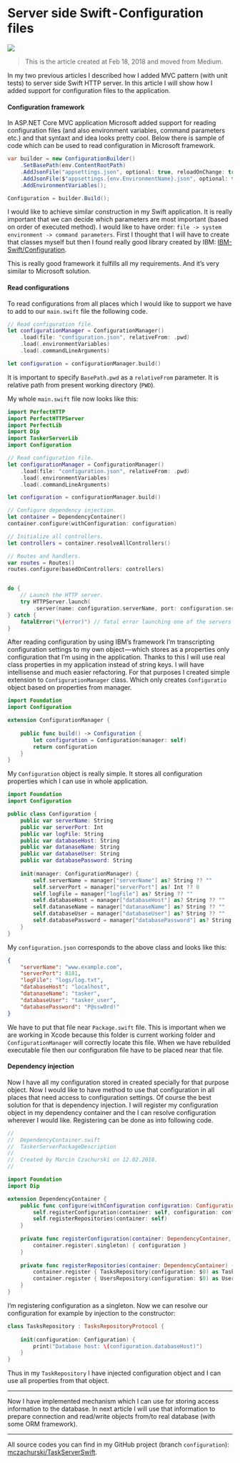 # Server side Swift - Configuration files

![](https://raw.githubusercontent.com/mczachurski/WriteFreelyContent/main/images/0020.jpeg)

> This is the article created at Feb 18, 2018 and moved from Medium.

In my two previous articles I described how I added MVC pattern (with unit tests) to server side Swift HTTP server. In this article I will show how I added support for configuration files to the application.
<!--more-->

#### Configuration framework

In ASP.NET Core MVC application Microsoft added support for reading configuration files (and also environment variables, command parameters etc.) and that syntaxt and idea looks pretty cool. Below there is sample of code which can be used to read configuration in Microsoft framework.

```cs
var builder = new ConfigurationBuilder()
    .SetBasePath(env.ContentRootPath)
    .AddJsonFile("appsettings.json", optional: true, reloadOnChange: true)
    .AddJsonFile($"appsettings.{env.EnvironmentName}.json", optional: true)
    .AddEnvironmentVariables();

Configuration = builder.Build();
```

I would like to achieve similar construction in my Swift application. It is really important that we can decide which parameters are most important (based on order of executed method). I would like to have order: `file -> system environment -> command parameters`. First I thought that I will have to create that classes myself but then I found really good library created by IBM: [IBM-Swift/Configuration](https://github.com/IBM-Swift/Configuration).

This is really good framework it fulfills all my requirements. And it’s very similar to Microsoft solution.

#### Read configurations

To read configurations from all places which I would like to support we have to add to our `main.swift` file the following code.

```swift
// Read configuration file.
let configurationManager = ConfigurationManager()
    .load(file: "configuration.json", relativeFrom: .pwd)
    .load(.environmentVariables)
    .load(.commandLineArguments)

let configuration = configurationManager.build()
```

It is important to specify `BasePath.pwd` as a `relativeFrom` parameter. It is relative path from present working directory (`PWD`).

My whole `main.swift` file now looks like this:

```swift
import PerfectHTTP
import PerfectHTTPServer
import PerfectLib
import Dip
import TaskerServerLib
import Configuration

// Read configuration file.
let configurationManager = ConfigurationManager()
    .load(file: "configuration.json", relativeFrom: .pwd)
    .load(.environmentVariables)
    .load(.commandLineArguments)

let configuration = configurationManager.build()

// Configure dependency injection.
let container = DependencyContainer()
container.configure(withConfiguration: configuration)

// Initialize all controllers.
let controllers = container.resolveAllControllers()

// Routes and handlers.
var routes = Routes()
routes.configure(basedOnControllers: controllers)


do {
    // Launch the HTTP server.
    try HTTPServer.launch(
        .server(name: configuration.serverName, port: configuration.serverPort, routes: routes))
} catch {
    fatalError("\(error)") // fatal error launching one of the servers
}
```

After reading configuration by using IBM’s framework I’m transcripting configuration settings to my own object — which stores as a properties only configuration that I’m using in the application. Thanks to this I will use real class properties in my application instead of string keys. I will have intellisense and much easier refactoring. For that purposes I created simple extension to `ConfigurationManager` class. Which only creates `Configuratio` object based on properties from manager.

```swift
import Foundation
import Configuration

extension ConfigurationManager {
    
    public func build() -> Configuration {
        let configuration = Configuration(manager: self)
        return configuration
    }
}
```

My `Configuration` object is really simple. It stores all configuration properties which I can use in whole application.

```swift
import Foundation
import Configuration

public class Configuration {
    public var serverName: String
    public var serverPort: Int
    public var logFile: String
    public var databaseHost: String
    public var datanaseName: String
    public var databaseUser: String
    public var databasePassword: String
    
    init(manager: ConfigurationManager) {
        self.serverName = manager["serverName"] as? String ?? ""
        self.serverPort = manager["serverPort"] as? Int ?? 0
        self.logFile = manager["logFile"] as? String ?? ""
        self.databaseHost = manager["databaseHost"] as? String ?? ""
        self.datanaseName = manager["datanaseName"] as? String ?? ""
        self.databaseUser = manager["databaseUser"] as? String ?? ""
        self.databasePassword = manager["databasePassword"] as? String ?? ""
    }
}
```

My `configuration.json` corresponds to the above class and looks like this:

```json
{
    "serverName": "www.example.com",
    "serverPort": 8181,
    "logFile": "logs/log.txt",
    "databaseHost": "localhost",
    "datanaseName": "tasker",
    "databaseUser": "tasker_user",
    "databasePassword": "P@ssw0rd!"
}
```

We have to put that file near `Package.swift` file. This is important when we are working in Xcode because this folder is current working folder and `ConfigurationManager` will correctly locate this file. When we have rebuilded executable file then our configuration file have to be placed near that file.

#### Dependency injection

Now I have all my configuration stored in created specially for that purpose object. Now I would like to have method to use that configuration in all places that need access to configuration settings. Of course the best solution for that is dependency injection. I will register my configuration object in my dependency container and the I can resolve configuration wherever I would like. Registering can be done as into following code.

```swift
//
//  DependencyContainer.swift
//  TaskerServerPackageDescription
//
//  Created by Marcin Czachurski on 12.02.2018.
//

import Foundation
import Dip

extension DependencyContainer {
    public func configure(withConfiguration configuration: Configuration) {
        self.registerConfiguration(container: self, configuration: configuration)
        self.registerRepositories(container: self)
    }
    
    private func registerConfiguration(container: DependencyContainer, configuration: Configuration) {
        container.register(.singleton) { configuration }
    }
    
    private func registerRepositories(container: DependencyContainer) {
        container.register { TasksRepository(configuration: $0) as TasksRepositoryProtocol }
        container.register { UsersRepository(configuration: $0) as UsersRepositoryProtocol }
    }
}
```

I’m registering configuration as a singleton. Now we can resolve our configuration for example by injection to the constructor:

```swift
class TasksRepository : TasksRepositoryProtocol {
        
    init(configuration: Configuration) {
        print("Database host: \(configuration.databaseHost)")
    }
}
```

Thus in my `TaskRepository` I have injected configuration object and I can use all properties from that object.

---

Now I have implemented mechanism which I can use for storing access information to the database. In next article I will use that information to prepare connection and read/write objects from/to real database (with some ORM framework).

---

All source codes you can find in my GitHub project (branch `configuration`): [mczachurski/TaskServerSwift](https://github.com/mczachurski/TaskServerSwift).